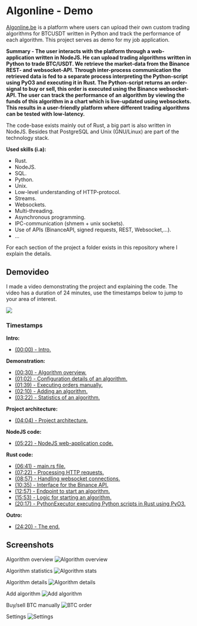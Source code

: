 # Algonline - Demo
[Algonline.be](https://algonline.be) is a platform where users can upload their own custom trading algorithms for BTCUSDT written in Python and track the performance of each algorithm. This project serves as demo for my job application.

**Summary - The user interacts with the platform through a web-application written in NodeJS. He can upload trading algorithms written in Python to trade BTC/USDT. We retrieve the market-data from the Binance REST- and websocket-API. Through inter-process communication the retrieved data is fed to a separate process interpreting the Python-script using PyO3 and executing it in Rust. The Python-script returns an order-signal to buy or sell, this order is executed using the Binance websocket-API. The user can track the performance of an algorithm by viewing the funds of this algorithm in a chart which is live-updated using websockets. This results in a user-friendly platform where different trading algorithms can be tested with low-latency.**

The code-base exists mainly out of Rust, a big part is also written in NodeJS. Besides that PostgreSQL and Unix (GNU/Linux) are part of the technology stack.

**Used skills (i.a):**
- Rust.
- NodeJS.
- SQL.
- Python.
- Unix.
- Low-level understanding of HTTP-protocol.
- Streams.
- Websockets.
- Multi-threading.
- Asynchronous programming.
- IPC-communication (shmem + unix sockets).
- Use of APIs (BinanceAPI, signed requests, REST, Websocket,...).
- ...

For each section of the project a folder exists in this repository where I explain the details.

## Demovideo
I made a video demonstrating the project and explaining the code. The video has a duration of 24 minutes, use the timestamps below to jump to your area of interest.

[<img src="screenshots/play-video-button.png">](https://youtu.be/gX2NasubZk8?si=5J46kM8bQCJtk2aa)

### Timestamps
**Intro:**
- [(00:00) - Intro.](https://youtu.be/gX2NasubZk8?si=cSmA4dD2ZdHmVXDn)

**Demonstration:**
- [(00:30) - Algorithm overview.](https://youtu.be/gX2NasubZk8?si=sPgkIq14dfWc5jpn&t=30)
- [(01:02) - Configuration details of an algorithm.](https://youtu.be/gX2NasubZk8?si=PsyF0ZAcHfFfR37H&t=62)
- [(01:39) - Executing orders manually.](https://youtu.be/gX2NasubZk8?si=zL8tINC_CazNiuRm&t=99)
- [(02:10) - Adding an algorithm.](https://youtu.be/gX2NasubZk8?si=hAsgF1zOvREho__t&t=130)
- [(03:22) - Statistics of an algorithm.](https://youtu.be/gX2NasubZk8?si=4RfzvLo_yQA7iUCR&t=202)

**Project architecture:**
- [(04:04) - Project architecture.](https://youtu.be/gX2NasubZk8?si=Z3IJngNnrvXkfrP3&t=246)

**NodeJS code:**
- [(05:22) - NodeJS web-application code.](https://youtu.be/gX2NasubZk8?si=QV8mW0S3uZYhO7kW&t=322)

**Rust code:**
- [(06:41) - main.rs file.](https://youtu.be/gX2NasubZk8?si=ahioK1huaUAkqYtC&t=401)
- [(07:22) - Processing HTTP requests.](https://youtu.be/gX2NasubZk8?si=TPbdfeD0a5C9n-k2&t=442)
- [(08:57) - Handling websocket connections.](https://youtu.be/gX2NasubZk8?si=CDtgRJYRqZNw4bMQ&t=537)
- [(10:35) - Interface for the Binance API.](https://youtu.be/gX2NasubZk8?si=ePOCJi2_IKu7kZqS&t=635)
- [(12:57) - Endpoint to start an algorithm.](https://youtu.be/gX2NasubZk8?si=NBMYeQATpJpUX7p7&t=777)
- [(15:53) - Logic for starting an algorithm.](https://youtu.be/gX2NasubZk8?si=J4LYANuuZhUlie0p&t=953)
- [(20:17) - PythonExecutor executing Python scripts in Rust using PyO3.](https://youtu.be/gX2NasubZk8?si=uW-VJaiZvWf6YBLH&t=1217)

**Outro:**
- [(24:20) - The end.](https://youtu.be/gX2NasubZk8?si=q1uViAsoubOBmYzI&t=1460)

## Screenshots
Algorithm overview
![Algorithm overview](screenshots/algorithm-overview.png)

Algorithm statistics
![Algorithm stats](screenshots/algorithm-stats.png)

Algorithm details
![Algorithm details](screenshots/algorithm-details.png)

Add algorithm
![Add algorithm](screenshots/add-algorithm.png)

Buy/sell BTC manually
![BTC order](screenshots/order-btc.png)

Settings
![Settings](screenshots/settings.png)
